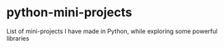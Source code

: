 # python-mini-projects
List of mini-projects I have made in Python, while exploring some powerful libraries
